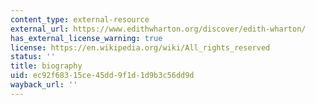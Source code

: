 ```yaml
---
content_type: external-resource
external_url: https://www.edithwharton.org/discover/edith-wharton/
has_external_license_warning: true
license: https://en.wikipedia.org/wiki/All_rights_reserved
status: ''
title: biography
uid: ec92f683-15ce-45dd-9f1d-1d9b3c56dd9d
wayback_url: ''
---
```

